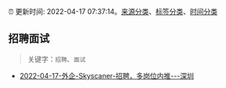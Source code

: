 :alarm_clock: 更新时间: 2022-04-17 07:37:14。[来源分类](../README.md)、[标签分类](../TAGS.md)、[时间分类](../TIMELINE.md)

## 招聘面试


> 关键字：`招聘`、`面试`



- [2022-04-17-外企-Skyscaner-招聘，多岗位内推---深圳](https://www.v2ex.com/t/847447) 